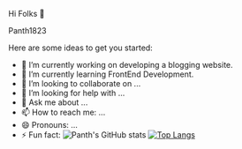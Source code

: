 Hi Folks 👋

Panth1823 

Here are some ideas to get you started:

- 🔭 I’m currently working on developing a blogging website.
- 🌱 I’m currently learning  FrontEnd Development.
- 👯 I’m looking to collaborate on ...
- 🤔 I’m looking for help with ...
- 💬 Ask me about ...
- 📫 How to reach me: ...
- 😄 Pronouns: ...
- ⚡ Fun fact: 
![Panth's GitHub stats](https://github-readme-stats.vercel.app/api?username=Panth1823&show_icons=true&theme=tokyonight)
[![Top Langs](https://github-readme-stats.vercel.app/api/top-langs/?username=Panth1823&layout=compact)](https://github.com/Panth1823/github-readme-stats)
